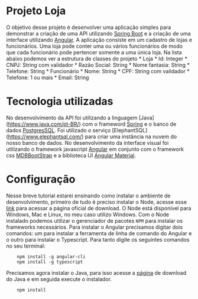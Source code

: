 # Projeto Loja

O objetivo desse projeto é desenvolver uma aplicação simples para demonstrar a criação de uma API utilizando [Spring Boot](https://spring.io/) e a criação de uma interface utilizando [Angular](https://angular.io/). A aplicação consiste em um cadastro de lojas e funcionários. Uma loja pode conter uma ou vários funcionários de modo que cada funcionário pode pertencer somente a uma única loja. Na lista abaixo podemos ver a estrutura de classes do projeto
	* Loja
		* Id: Integer
		* CNPJ: String com validador
		* Razão Social: String
		* Nome fantasia: String
		* Telefone: String
	* Funcionário
		* Nome: String
		* CPF: String com validador
		* Telefone: 1 ou mais
		* Email: String
# Tecnologia utilizadas

No desenvolvimento da API foi utilizando a linguagem [Java] (https://www.java.com/pt-BR/) com o frameword [Spring](https://spring.io/) e o banco de dados [PostgresSQL](https://www.postgresql.org/). Foi utilizado o serviço [ElephantSQL] (https://www.elephantsql.com/) para criar uma instância na nuvem do nosso banco de dados. No desenvolvimento da interface visual foi utilizando o framework javascript [Angular](https://angular.io/) em conjunto com o framework css [MDBBootStrap](https://mdbootstrap.com/docs/angular/getting-started) e a biblioteca UI [Angular Material](https://material.angular.io/). 

# Configuração
 
Nesse breve tutorial estarei ensinando como instalar o ambiente de desenvolvimento, primeiro de tudo é preciso instalar o Node, acesse esse [link](https://nodejs.org/en/download/) para acessar a página oficial de download. O Node está disponível para Windows, Mac e Linux, no meu caso utilizo Windows. Com o Node instalado podemos utilizar o gerenciador de pacotes `NPM` para instalar os frameworks necessários. Para instalar o Angular precisamos digitar dois comandos: um para instalar a ferramenta de linha de comando do Angular e o outro para instalar o Typescript. Para tanto digite os seguintes comandos no seu terminal:
```
    npm install -g angular-cli
    npm install -g typescript
```
 
Precisamos agora instalar o Java, para isso acesse a [página](https://www.oracle.com/br/java/technologies/javase-downloads.html) de download do Java e em seguida execute o instalador.
```
    npm install
```